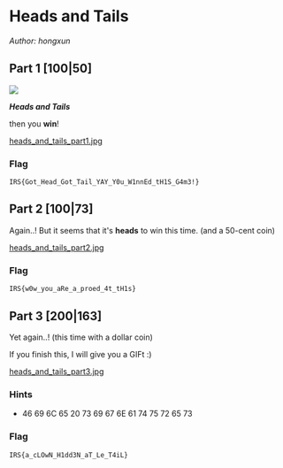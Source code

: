 # Heads and Tails
_Author: hongxun_

## Part 1 [100|50]
![](https://i.imgur.com/wb9ixch.png)

_**Heads and Tails**_

then you **win**!

[heads_and_tails_part1.jpg](heads_and_tails_part1.jpg)

### Flag
`IRS{Got_Head_Got_Tail_YAY_Y0u_W1nnEd_tH1S_G4m3!}`

## Part 2 [100|73]
Again..! But it seems that it's **heads** to win this time. (and a 50-cent coin)

[heads_and_tails_part2.jpg](heads_and_tails_part2.jpg)

### Flag
`IRS{w0w_you_aRe_a_proed_4t_tH1s}`

## Part 3 [200|163]
Yet again..! (this time with a dollar coin)

If you finish this, I will give you a GIFt :)

[heads_and_tails_part3.jpg](heads_and_tails_part3.jpg)

### Hints
 * 46 69 6C 65 20 73 69 67 6E 61 74 75 72 65 73

### Flag
`IRS{a_cLOwN_H1dd3N_aT_Le_T4iL}`
